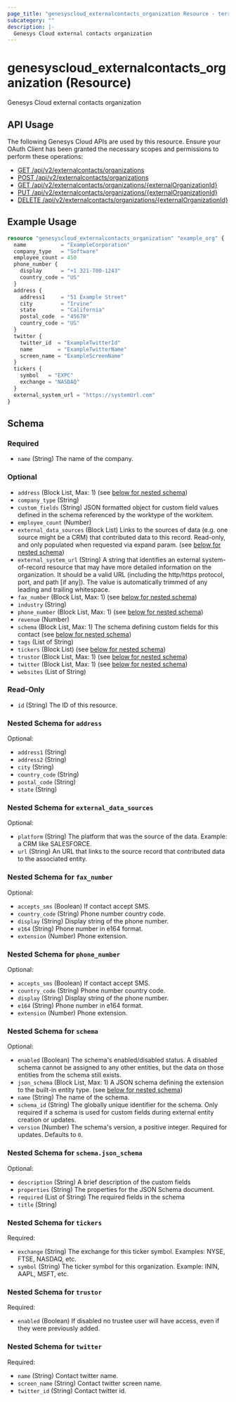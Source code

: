 ```yaml
---
page_title: "genesyscloud_externalcontacts_organization Resource - terraform-provider-genesyscloud"
subcategory: ""
description: |-
  Genesys Cloud external contacts organization
---
```

# genesyscloud_externalcontacts_organization (Resource)

Genesys Cloud external contacts organization

## API Usage
The following Genesys Cloud APIs are used by this resource. Ensure your OAuth Client has been granted the necessary scopes and permissions to perform these operations:

* [GET /api/v2/externalcontacts/organizations](https://developer.genesys.cloud/devapps/api-explorer#get-api-v2-externalcontacts-organizations)
* [POST /api/v2/externalcontacts/organizations](https://developer.genesys.cloud/devapps/api-explorer#post-api-v2-externalcontacts-organizations)
* [GET /api/v2/externalcontacts/organizations/{externalOrganizationId}](https://developer.genesys.cloud/devapps/api-explorer#get-api-v2-externalcontacts-organizations--externalOrganizationId-)
* [PUT /api/v2/externalcontacts/organizations/{externalOrganizationId}](https://developer.genesys.cloud/devapps/api-explorer#put-api-v2-externalcontacts-organizations--externalOrganizationId-)
* [DELETE /api/v2/externalcontacts/organizations/{externalOrganizationId}](https://developer.genesys.cloud/devapps/api-explorer#delete-api-v2-externalcontacts-organizations--externalOrganizationId-)

## Example Usage

```terraform
resource "genesyscloud_externalcontacts_organization" "example_org" {
  name           = "ExampleCorporation"
  company_type   = "Software"
  employee_count = 450
  phone_number {
    display      = "+1 321-700-1243"
    country_code = "US"
  }
  address {
    address1     = "51 Example Street"
    city         = "Irvine"
    state        = "California"
    postal_code  = "45678"
    country_code = "US"
  }
  twitter {
    twitter_id  = "ExampleTwitterId"
    name        = "ExampleTwitterName"
    screen_name = "ExampleScreenName"
  }
  tickers {
    symbol   = "EXPC"
    exchange = "NASDAQ"
  }
  external_system_url = "https://systemUrl.com"
}
```

<!-- schema generated by tfplugindocs -->
## Schema

### Required

- `name` (String) The name of the company.

### Optional

- `address` (Block List, Max: 1) (see [below for nested schema](#nestedblock--address))
- `company_type` (String)
- `custom_fields` (String) JSON formatted object for custom field values defined in the schema referenced by the worktype of the workitem.
- `employee_count` (Number)
- `external_data_sources` (Block List) Links to the sources of data (e.g. one source might be a CRM) that contributed data to this record.  Read-only, and only populated when requested via expand param. (see [below for nested schema](#nestedblock--external_data_sources))
- `external_system_url` (String) A string that identifies an external system-of-record resource that may have more detailed information on the organization. It should be a valid URL (including the http/https protocol, port, and path [if any]). The value is automatically trimmed of any leading and trailing whitespace.
- `fax_number` (Block List, Max: 1) (see [below for nested schema](#nestedblock--fax_number))
- `industry` (String)
- `phone_number` (Block List, Max: 1) (see [below for nested schema](#nestedblock--phone_number))
- `revenue` (Number)
- `schema` (Block List, Max: 1) The schema defining custom fields for this contact (see [below for nested schema](#nestedblock--schema))
- `tags` (List of String)
- `tickers` (Block List) (see [below for nested schema](#nestedblock--tickers))
- `trustor` (Block List, Max: 1) (see [below for nested schema](#nestedblock--trustor))
- `twitter` (Block List, Max: 1) (see [below for nested schema](#nestedblock--twitter))
- `websites` (List of String)

### Read-Only

- `id` (String) The ID of this resource.

<a id="nestedblock--address"></a>
### Nested Schema for `address`

Optional:

- `address1` (String)
- `address2` (String)
- `city` (String)
- `country_code` (String)
- `postal_code` (String)
- `state` (String)


<a id="nestedblock--external_data_sources"></a>
### Nested Schema for `external_data_sources`

Optional:

- `platform` (String) The platform that was the source of the data.  Example: a CRM like SALESFORCE.
- `url` (String) An URL that links to the source record that contributed data to the associated entity.


<a id="nestedblock--fax_number"></a>
### Nested Schema for `fax_number`

Optional:

- `accepts_sms` (Boolean) If contact accept SMS.
- `country_code` (String) Phone number country code.
- `display` (String) Display string of the phone number.
- `e164` (String) Phone number in e164 format.
- `extension` (Number) Phone extension.


<a id="nestedblock--phone_number"></a>
### Nested Schema for `phone_number`

Optional:

- `accepts_sms` (Boolean) If contact accept SMS.
- `country_code` (String) Phone number country code.
- `display` (String) Display string of the phone number.
- `e164` (String) Phone number in e164 format.
- `extension` (Number) Phone extension.


<a id="nestedblock--schema"></a>
### Nested Schema for `schema`

Optional:

- `enabled` (Boolean) The schema's enabled/disabled status. A disabled schema cannot be assigned to any other entities, but the data on those entities from the schema still exists.
- `json_schema` (Block List, Max: 1) A JSON schema defining the extension to the built-in entity type. (see [below for nested schema](#nestedblock--schema--json_schema))
- `name` (String) The name of the schema.
- `schema_id` (String) The globally unique identifier for the schema. Only required if a schema is used for custom fields during external entity creation or updates.
- `version` (Number) The schema's version, a positive integer. Required for updates. Defaults to `0`.

<a id="nestedblock--schema--json_schema"></a>
### Nested Schema for `schema.json_schema`

Optional:

- `description` (String) A brief description of the custom fields
- `properties` (String) The properties for the JSON Schema document.
- `required` (List of String) The required fields in the schema
- `title` (String)



<a id="nestedblock--tickers"></a>
### Nested Schema for `tickers`

Required:

- `exchange` (String) The exchange for this ticker symbol. Examples: NYSE, FTSE, NASDAQ, etc.
- `symbol` (String) The ticker symbol for this organization. Example: ININ, AAPL, MSFT, etc.


<a id="nestedblock--trustor"></a>
### Nested Schema for `trustor`

Required:

- `enabled` (Boolean) If disabled no trustee user will have access, even if they were previously added.


<a id="nestedblock--twitter"></a>
### Nested Schema for `twitter`

Required:

- `name` (String) Contact twitter name.
- `screen_name` (String) Contact twitter screen name.
- `twitter_id` (String) Contact twitter id.


